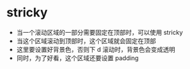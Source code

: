 # stricky

- 当一个滚动区域的一部分需要固定在顶部时，可以使用 stricky
- 当这个区域滚动到顶部时，这个区域就会固定在顶部
- 这里要设置好背景色，否则下 d 滚动时，背景色会变成透明
- 同时，为了好看，这个区域还要设置 padding
